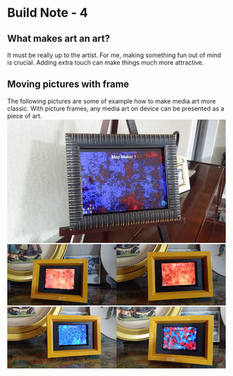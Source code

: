 # Build Note - 4

## What makes art an art?
It must be really up to the artist. For me, making something fun out of mind is crucial. Adding extra touch can make things much more attractive.

## Moving pictures with frame
The following pictures are some of example how to make media art more classic. With picture frames, any media art on device can be presented as a piece of art.
![Example Image](../project_images/picture-frame1.jpg?raw=true "pic 1")
![Example Image](../project_images/mapmaker-frame1.png?raw=true "pic 2")
![Example Image](../project_images/mapmaker-frame2.png?raw=true "pic 3")

